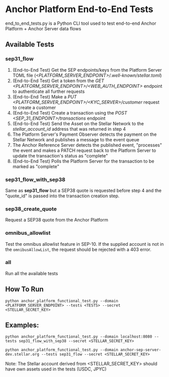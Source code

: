 # Anchor Platform End-to-End Tests

end_to_end_tests.py is a Python CLI tool used to test end-to-end Anchor Platform + Anchor Server data flows

## Available Tests

### sep31_flow
1) (End-to-End Test) Get the SEP endpoints/keys from the Platform Server TOML file (*<PLATFORM_SERVER_ENDPOINT>/.well-known/stellar.toml*) 
2) (End-to-End Test) Get a token from the *GET <PLATFORM_SERVER_ENDPOINT>/<WEB_AUTH_ENDPOINT>* endpoint to authenticate all further requests
3) (End-to-End Test) Make a *PUT <PLATFORM_SERVER_ENDPOINT>/<KYC_SERVER>/customer* request to create a customer
4) (End-to-End Test) Create a transaction using the *POST <SEP_31_ENDPOINT>/transactions* endpoint
5) (End-to-End Test) Send the Asset on the Stellar Network to the *stellar_account_id* address that was returned in step 4
6) The Platform Server's Payment Observer detects the payment on the Stellar Network and publishes a message to the event queue
7) The Anchor Reference Server detects the published event, "processes" the event and makes a PATCH request back to the Platform Server to update the transaction's status as "complete"
8) (End-to-End Test) Polls the Platform Server for the transaction to be marked as "complete"

### sep31_flow_with_sep38
Same as **sep31_flow** but a SEP38 quote is requested before step 4 and the "quote_id" is passed into the transaction creation step.

### sep38_create_quote
Request a SEP38 quote from the Anchor Platform

### omnibus_allowlist
Test the omnibus allowlist feature in SEP-10. If the supplied account is not in the `omnibusAllowList`, the request 
should be rejected with a 403 error. 

### all
Run all the available tests

## How To Run
```shell
python anchor_platform_functional_test.py --domain <PLATFORM_SERVER_ENDPOINT> --tests <TESTS> --secret <STELLAR_SECRET_KEY>
```
## Examples:
```shell
python anchor_platform_functional_test.py --domain localhost:8080 --tests sep31_flow_with_sep38 --secret <STELLAR_SECRET_KEY> 
```
```shell
python anchor_platform_functional_test.py --domain anchor-sep-server-dev.stellar.org --tests sep31_flow --secret <STELLAR_SECRET_KEY>
```


Note: The Stellar account derived from  <STELLAR_SECRET_KEY> should have own assets used in the tests (USDC, JPYC)